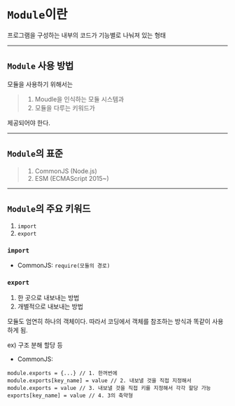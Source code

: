 # `Module`이란

프로그램을 구성하는 내부의 코드가 기능별로 나눠져 있는 형태

---

## `Module` 사용 방법

모듈을 사용하기 위해서는

> 1.  Moudle을 인식하는 모듈 시스템과
> 2.  모듈을 다루는 키워드가

제공되어야 한다.

---

## `Module`의 표준

> 1.  CommonJS (Node.js)
> 2.  ESM (ECMAScript 2015~)

---

## `Module`의 주요 키워드

1.  `import`
2.  `export`

### `import`

- CommonJS: `require(모듈의 경로)`

### `export`

1.  한 곳으로 내보내는 방법
2.  개별적으로 내보내는 방법

모듈도 엄연히 하나의 객체이다.
따라서 코딩에서 객체를 참조하는 방식과 똑같이 사용하게 됨.

ex) 구조 분해 할당 등

- CommonJS:

```
module.exports = {...} // 1. 한꺼번에
module.exports[key_name] = value // 2. 내보낼 것을 직접 지정해서
module.exports = value // 3. 내보낼 것을 직접 키를 지정해서 각각 할당 가능
exports[key_name] = value // 4. 3의 축약형
```
